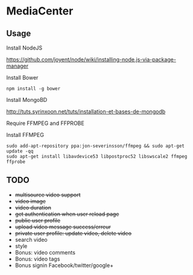 MediaCenter
===========
 
Usage
-----

Install NodeJS

https://github.com/joyent/node/wiki/installing-node.js-via-package-manager

Install Bower

````
npm install -g bower
````

Install MongoBD

http://tuts.syrinxoon.net/tuts/installation-et-bases-de-mongodb

Require FFMPEG and FFPROBE

Install FFMPEG
````
sudo add-apt-repository ppa:jon-severinsson/ffmpeg && sudo apt-get update -qq
sudo apt-get install libavdevice53 libpostproc52 libswscale2 ffmpeg ffprobe
````
TODO
----

* ~~multisource video support~~
* ~~video image~~
* ~~video duration~~
* ~~get authentication when user reload page~~
* ~~public user profile~~
* ~~upload video message success/erreur~~
* ~~private user profile: update video, delete video~~
* search video
* style
* Bonus: video comments
* Bonus: video tags
* Bonus signin Facebook/twitter/google+
